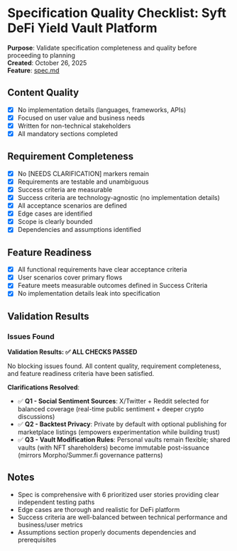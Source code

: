 # Specification Quality Checklist: Syft DeFi Yield Vault Platform

**Purpose**: Validate specification completeness and quality before proceeding to planning  
**Created**: October 26, 2025  
**Feature**: [spec.md](../spec.md)

## Content Quality

- [x] No implementation details (languages, frameworks, APIs)
- [x] Focused on user value and business needs
- [x] Written for non-technical stakeholders
- [x] All mandatory sections completed

## Requirement Completeness

- [x] No [NEEDS CLARIFICATION] markers remain
- [x] Requirements are testable and unambiguous
- [x] Success criteria are measurable
- [x] Success criteria are technology-agnostic (no implementation details)
- [x] All acceptance scenarios are defined
- [x] Edge cases are identified
- [x] Scope is clearly bounded
- [x] Dependencies and assumptions identified

## Feature Readiness

- [x] All functional requirements have clear acceptance criteria
- [x] User scenarios cover primary flows
- [x] Feature meets measurable outcomes defined in Success Criteria
- [x] No implementation details leak into specification

## Validation Results

### Issues Found

**Validation Results: ✅ ALL CHECKS PASSED**

No blocking issues found. All content quality, requirement completeness, and feature readiness criteria have been satisfied.

**Clarifications Resolved**:
- ✅ **Q1 - Social Sentiment Sources**: X/Twitter + Reddit selected for balanced coverage (real-time public sentiment + deeper crypto discussions)
- ✅ **Q2 - Backtest Privacy**: Private by default with optional publishing for marketplace listings (empowers experimentation while building trust)
- ✅ **Q3 - Vault Modification Rules**: Personal vaults remain flexible; shared vaults (with NFT shareholders) become immutable post-issuance (mirrors Morpho/Summer.fi governance patterns)

## Notes

- Spec is comprehensive with 6 prioritized user stories providing clear independent testing paths
- Edge cases are thorough and realistic for DeFi platform
- Success criteria are well-balanced between technical performance and business/user metrics
- Assumptions section properly documents dependencies and prerequisites
